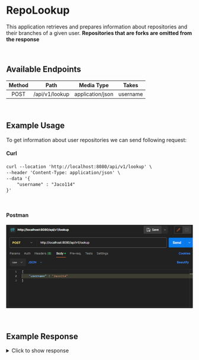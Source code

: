 # RepoLookup

This application retrieves and prepares information about repositories and their branches of a given user.
<strong>Repositories that are forks are omitted from the response</strong>

<br>

## Available Endpoints
| Method |      Path      |    Media Type     |  Takes   |
|:------:|:--------------:|:-----------------:|:--------:|
| POST   | /api/v1/lookup | application/json  | username |

<br>


## Example Usage

To get information about user repositories we can send following request:



#### Curl
```
curl --location 'http://localhost:8080/api/v1/lookup' \
--header 'Content-Type: application/json' \
--data '{
    "username" : "Jaco114"
}'
```

<br>

#### Postman

![postman.png](docs/image/postman.png)

<br>


## Example Response
<details>
<summary>Click to show response</summary>

```json
[
  {
    "name": "RepoLookup",
    "owner": {
      "login": "Jaco114"
    },
    "branches": [
      {
        "name": "feature/lookup-user-repo-info",
        "commit": {
          "sha": "2814d93d7de813814fa11593892451c798e44562"
        }
      },
      {
        "name": "master",
        "commit": {
          "sha": "b6c7b9e1ff1be0db59d15af76b4eb01ecd91eed3"
        }
      }
    ]
  },
  {
    "name": "UniversityProject",
    "owner": {
      "login": "Jaco114"
    },
    "branches": [
      {
        "name": "master",
        "commit": {
          "sha": "11b15955e58092e5a4f4fd65ca0a7c0a124bc8dd"
        }
      }
    ]
  }
]
```
</details>


